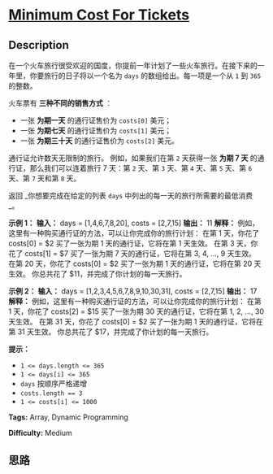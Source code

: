 # [Minimum Cost For Tickets][title]

## Description

在一个火车旅行很受欢迎的国度，你提前一年计划了一些火车旅行。在接下来的一年里，你要旅行的日子将以一个名为 `days` 的数组给出。每一项是一个从 `1`
到 `365` 的整数。

火车票有 **三种不同的销售方式** ：

  * 一张 **为期一天** 的通行证售价为 `costs[0]` 美元；
  * 一张 **为期七天** 的通行证售价为 `costs[1]` 美元；
  * 一张 **为期三十天** 的通行证售价为 `costs[2]` 美元。

通行证允许数天无限制的旅行。 例如，如果我们在第 `2` 天获得一张 **为期 7 天** 的通行证，那么我们可以连着旅行 7 天：第 `2` 天、第
`3` 天、第 `4` 天、第 `5` 天、第 `6` 天、第 `7` 天和第 `8` 天。

返回 _你想要完成在给定的列表  `days` 中列出的每一天的旅行所需要的最低消费 _。



**示例 1：**
            **输入：** days = [1,4,6,7,8,20], costs = [2,7,15]    **输出：** 11    **解释：**    例如，这里有一种购买通行证的方法，可以让你完成你的旅行计划：    在第 1 天，你花了 costs[0] = $2 买了一张为期 1 天的通行证，它将在第 1 天生效。    在第 3 天，你花了 costs[1] = $7 买了一张为期 7 天的通行证，它将在第 3, 4, ..., 9 天生效。    在第 20 天，你花了 costs[0] = $2 买了一张为期 1 天的通行证，它将在第 20 天生效。    你总共花了 $11，并完成了你计划的每一天旅行。    

**示例 2：**
            **输入：** days = [1,2,3,4,5,6,7,8,9,10,30,31], costs = [2,7,15]    **输出：** 17    **解释：** 例如，这里有一种购买通行证的方法，可以让你完成你的旅行计划：     在第 1 天，你花了 costs[2] = $15 买了一张为期 30 天的通行证，它将在第 1, 2, ..., 30 天生效。    在第 31 天，你花了 costs[0] = $2 买了一张为期 1 天的通行证，它将在第 31 天生效。     你总共花了 $17，并完成了你计划的每一天旅行。    



**提示：**

  * `1 <= days.length <= 365`
  * `1 <= days[i] <= 365`
  * `days` 按顺序严格递增
  * `costs.length == 3`
  * `1 <= costs[i] <= 1000`


**Tags:** Array, Dynamic Programming

**Difficulty:** Medium

## 思路

[title]: https://leetcode-cn.com/problems/minimum-cost-for-tickets
